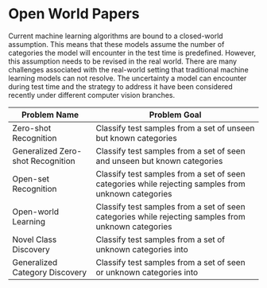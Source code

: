 # Open World Papers

Current machine learning algorithms are bound to a closed-world assumption. This means that these models assume the number of categories the model will encounter in the test time is predefined. However, this assumption needs to be revised in the real world. There are many challenges associated with the real-world setting that traditional machine learning models can not resolve. The uncertainty a model can encounter during test time and the strategy to address it have been considered recently under different computer vision branches. 

| **Problem Name**  |     **Problem Goal** |
|---------------|-----------|
| Zero-shot Recognition | Classify test samples from a set of unseen but known categories| 
| Generalized Zero-shot Recognition | Classify test samples from a set of seen and unseen but known categories| 
| Open-set Recognition  | Classify test samples from a set of seen categories while rejecting samples from unknown categories|
| Open-world Learning   | Classify test samples from a set of seen categories while rejecting samples from unknown categories|
| Novel Class Discovery | Classify test samples from a set of unknown categories into  |
| Generalized Category Discovery | Classify test samples from a set of seen or unknown categories into  |
